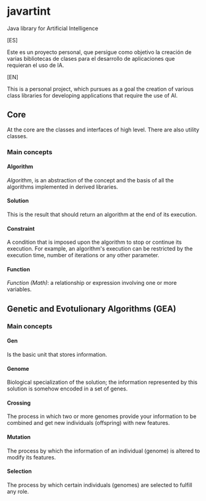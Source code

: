 # javartint
Java library for Artificial Intelligence

[ES]

Este es un proyecto personal, que persigue como objetivo la creación de varias bibliotecas de clases para el desarrollo de aplicaciones que requieran el uso de IA.

[EN]

This is a personal project, which pursues as a goal the creation of various class libraries for developing applications that require the use of AI.

## Core

At the core are the classes and interfaces of high level. There are also utility classes. 

### Main concepts

#### Algorithm

*Algorithm*, is an abstraction of the concept and the basis of all the algorithms implemented in derived libraries.

#### Solution

This is the result that should return an algorithm at the end of its execution.

#### Constraint

A condition that is imposed upon the algorithm to stop or continue its execution. For example, an algorithm's execution can be restricted by the execution time, number of iterations or any other parameter.

#### Function

*Function (Math)*: a relationship or expression involving one or more variables.  

## Genetic and Evotulionary Algorithms (GEA)

### Main concepts

#### Gen

Is the basic unit that stores information.

#### Genome

Biological specialization of the solution; the information represented by this solution is somehow encoded in a set of genes.

#### Crossing

The process in which two or more genomes provide your information to be combined and get new individuals (offspring) with new features.

#### Mutation

The process by which the information of an individual (genome) is altered to modify its features.

#### Selection

The process by which certain individuals (genomes) are selected to fulfill any role.
